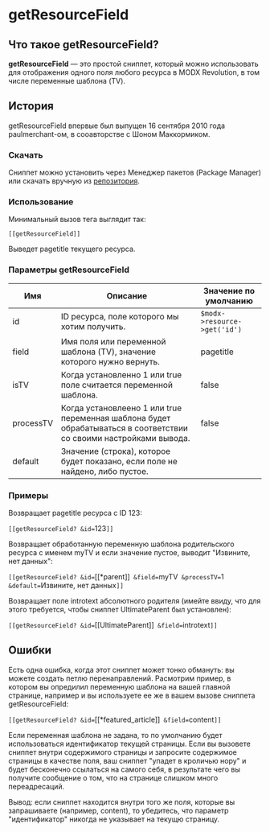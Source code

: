 # getResourceField

## Что такое getResourceField?

__getResourceField__ — это простой сниппет, который можно использовать для отображения одного поля любого ресурса в MODX Revolution, в том числе переменные шаблона (TV).

## История

getResourceField впервые был выпущен 16 сентября 2010 года paulmerchant-ом, в сооавторстве с Шоном Маккормиком.

### Скачать

Сниппет можно установить через Менеджер пакетов (Package Manager) или скачать вручную из [репозитория](http://modxcms.com/extras/package/702).

### Использование

Минимальный вызов тега выглядит так:

```
[[getResourceField]]
```

Выведет pagetitle текущего ресурса.

### Параметры getResourceField

Имя         | Описание                                                                                                              | Значение по умолчанию
------------|-----------------------------------------------------------------------------------------------------------------------|----------------------
id          | ID ресурса, поле которого мы хотим получить.                                                                          | `$modx->resource->get('id')`
field       | Имя поля или переменной шаблона (TV), значение которого нужно вернуть.                                                | pagetitle
isTV        | Когда установленно 1 или true поле считается переменной шаблона.                                                      | false
processTV   | Когда установлеено 1 или true переменная шаблона будет обрабатываться в соответствии со своими настройками вывода.    | false
default     | Значение (строка), которое будет показано, если поле не найдено, либо пустое.                                         |

### Примеры

Возвращает pagetitle ресурса с ID 123:

`[[getResourceField? &id=`123`]]`

Возвращает обработанную переменную шаблона родительского ресурса с именем myTV и если значение пустое, выводит "Извините, нет данных":

`[[getResourceField? &id=`[[*parent]]` &field=`myTV` &processTV=`1` &default=`Извините, нет данных`]]`

Возвращает поле introtext абсолютного родителя (имейте ввиду, что для этого требуется, чтобы сниппет UltimateParent был установлен):

`[[getResourceField? &id=`[[UltimateParent]]` &field=`introtext`]]`

## Ошибки

Есть одна ошибка, когда этот сниппет может тонко обмануть: вы можете создать петлю перенаправлений. Расмотрим пример, в котором вы опредилил переменную шаблона на вашей главной странице, например и вы используете ее же в вашем вызове сниппета getResourceField:

`[[getResourceField? &id=`[[*featured_article]]` &field=`content`]]`

Если переменная шаблона не задана, то по умолчанию будет использоваться идентификатор текущей страницы. Если вы вызовете сниппет внутри содержимого страницы и запросите содержимое страницы в качестве поля, ваш сниппет "упадет в кроличью нору" и будет бесконечно ссылаться на самого себя, в результате чего вы получите сообщение о том, что на странице слишком много переадресаций.

Вывод: если сниппет находится внутри того же поля, которые вы запрашиваете (например, content), то убедитесь, что параметр "идентификатор" никогда не указывает на текущю страницу.
